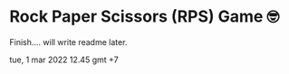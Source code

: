 # Rock Paper Scissors (RPS) Game 🤓 

Finish.... will write readme later.

tue, 1 mar 2022 12.45 gmt +7

